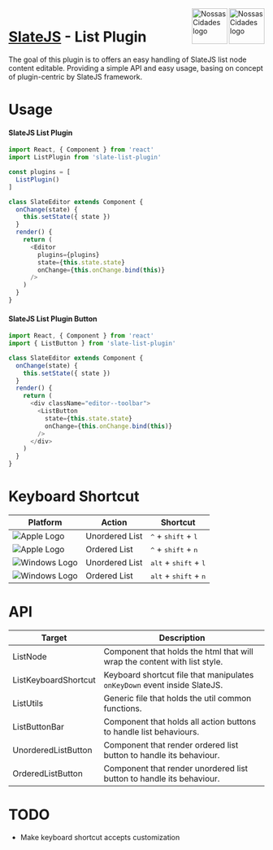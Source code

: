 <img src="https://www.psdmockups.com/wp-content/uploads/2016/07/slatejs-520x292.jpg" alt="Nossas Cidades logo" title="Nossas Cidades" align="right" height="70"/>
<img src="https://avatars2.githubusercontent.com/u/1479357?v=3&s=250" alt="Nossas Cidades logo" title="Nossas Cidades" align="right" height="70"/>

# [SlateJS](https://github.com/ianstormtaylor/slate) - List Plugin
The goal of this plugin is to offers an easy handling of SlateJS list node content editable. Providing a simple API and easy usage, basing on concept of plugin-centric by SlateJS framework.

# Usage

#### SlateJS List Plugin
```js
import React, { Component } from 'react'
import ListPlugin from 'slate-list-plugin'

const plugins = [
  ListPlugin()
]

class SlateEditor extends Component {
  onChange(state) {
    this.setState({ state })
  }
  render() {
    return (
      <Editor
        plugins={plugins}
        state={this.state.state}
        onChange={this.onChange.bind(this)}
      />
    )
  }
}
```

#### SlateJS List Plugin Button
```js
import React, { Component } from 'react'
import { ListButton } from 'slate-list-plugin'

class SlateEditor extends Component {
  onChange(state) {
    this.setState({ state })
  }
  render() {
    return (
      <div className="editor--toolbar">
        <ListButton
          state={this.state.state}
          onChange={this.onChange.bind(this)}
        />
      </div>
    )
  }
}
```

# Keyboard Shortcut

| Platform                 | Action         | Shortcut                                          |
|--------------------------|----------------|---------------------------------------------------|
| ![Apple Logo][apple]     | Unordered List | <kbd>^</kbd> + <kbd>shift</kbd> + <kbd>l</kbd>    |
| ![Apple Logo][apple]     | Ordered List   | <kbd>^</kbd> + <kbd>shift</kbd> + <kbd>n</kbd>    |
| ![Windows Logo][windows] | Unordered List | <kbd>alt</kbd> + <kbd>shift</kbd> + <kbd>l</kbd>  |
| ![Windows Logo][windows] | Ordered List   | <kbd>alt</kbd> + <kbd>shift</kbd> + <kbd>n</kbd>  |

# API

| Target               | Description                                                               |
|----------------------|---------------------------------------------------------------------------|
| ListNode             | Component that holds the html that will wrap the content with list style. |
| ListKeyboardShortcut | Keyboard shortcut file that manipulates `onKeyDown` event inside SlateJS. |
| ListUtils            | Generic file that holds the util common functions.                        |
| ListButtonBar        | Component that holds all action buttons to handle list behaviours.        |
| UnorderedListButton  | Component that render ordered list button to handle its behaviour.        |
| OrderedListButton    | Component that render unordered list button to handle its behaviour.      |

# TODO

- Make keyboard shortcut accepts customization

[apple]: https://cdn2.iconfinder.com/data/icons/designer-skills/128/apple-ios-system-platform-os-mac-linux-48.png
[windows]: https://cdn2.iconfinder.com/data/icons/designer-skills/128/windows-48.png
